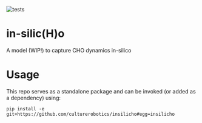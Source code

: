 ![tests](https://github.com/culturerobotics/insilicho/actions/workflows/python_tests.yml/badge.svg)

# in-silic(H)o
A model (WIP!) to capture CHO dynamics in-silico

# Usage
This repo serves as a standalone package and can be invoked (or added as a dependency) using:

`pip install -e git+https://github.com/culturerobotics/insilicho#egg=insilicho`
